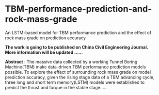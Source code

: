# TBM-performance-prediction-and-rock-mass-grade
An LSTM-based model for TBM performance prediction and the effect of rock mass grade on prediction accuracy

**The work is going to be published on China Civil Engineering Journal. More information will be updated ......**

**Abstract** : The massive data collected by a working Tunnel Boring Machine(TBM) make data-driven TBM performance prediction models possible. To explore the effect of surrounding rock mass grade on model prediction accuracy, given the rising stage data of a TBM advancing cycle, three long and short term memory(LSTM) models were established to predict the thrust and torque in the stable stage......
